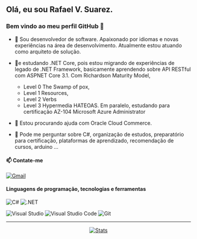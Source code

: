 ## Olá, eu sou Rafael V. Suarez.

### Bem vindo ao meu perfil GitHub 👋

- 🔭 Sou desenvolvedor de software. Apaixonado por idiomas e novas experiências na área de desenvolvimento. Atualmente estou atuando como arquiteto de solução.
- 🌱e estudando .NET Core, pois estou migrando de experiências de legado de .NET Framework, basicamente aprendendo sobre API RESTful com ASPNET Core 3.1. Com Richardson Maturity Model, 
  - Level 0 The Swamp of pox, 
  - Level 1 Resources, 
  - Level 2 Verbs 
  - Level 3 Hypermedia HATEOAS.
Em paralelo, estudando para certificação AZ-104 Microsoft Azure Administrator

- 🤔 Estou procurando ajuda com Oracle Cloud Commerce.
- 💬 Pode me perguntar sobre C#, organização de estudos, preparatório para certificação, plataformas de aprendizado, recomendação de cursos, arduino ...

#### 📫 Contate-me

<a href="mailto:rafaelv_s@hotmail.com"><img alt="Gmail" src="https://img.shields.io/badge/E--Mail-D14836?style=for-the-badge&logo=gmail&logoColor=white" /></a> 

#### Linguagens de programação, tecnologias e ferramentas

<img alt="C#" src="https://img.shields.io/badge/c%23-%23239120.svg?style=for-the-badge&logo=c-sharp&logoColor=white"/> <img alt=".NET" src="https://img.shields.io/badge/.NET-5C2D91?style=for-the-badge&logo=.net&logoColor=white"/>

<img alt="Visual Studio" src="https://img.shields.io/badge/Visual%20Studio-5C2D91.svg?style=for-the-badge&logo=visual-studio&logoColor=white"/> <img alt="Visual Studio Code" src="https://img.shields.io/badge/VS Code-0078d7.svg?style=for-the-badge&logo=visual-studio-code&logoColor=white"/> <img alt="Git" src="https://img.shields.io/badge/git-%23F05033.svg?style=for-the-badge&logo=git&logoColor=white"/> 

<hr>
<div align="center">

[![Stats](https://github-readme-stats.vercel.app/api?username=suarezrafael&count_private=true&show_icons=true&theme=dracula&hide_title=true&hide_border=true)](https://github.com/anuraghazra/github-readme-stats)</div>

<!--
Here are some ideas to get you started:

- 🔭 I’m currently working on ...
- 🌱 I’m currently learning ...
- 👯 I’m looking to collaborate on ...
- 🤔 I’m looking for help with ...
- 💬 Ask me about ...
- 📫 How to reach me: ...
- 😄 Pronouns: ...
- ⚡ Fun fact: ...
-->
